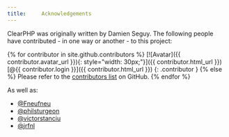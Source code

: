 ```yaml
---
title:     Acknowledgements
---
```


ClearPHP was originally written by Damien Seguy. The following people have contributed - in one way or another - to this project:


<div class="contributors">

{% for contributor in site.github.contributors %}
[![Avatar]({{ contributor.avatar_url }}){: style="width: 30px;"}]({{ contributor.html_url }}) [@{{ contributor.login }}]({{ contributor.html_url }})
{: .contributor }
{% else %}
Please refer to the [contributors list] on GitHub.
{% endfor %}

As well as:

* [@Fneufneu](https://github.com/Fneufneu)
* [@philsturgeon](https://github.com/philsturgeon)
* [@victorstanciu](https://github.com/victorstanciu)
* [@jrfnl](https://github.com/jrfnl)


</div>


[contributors list]: https://github.com/dseguy/clearPHP/graphs/contributors
